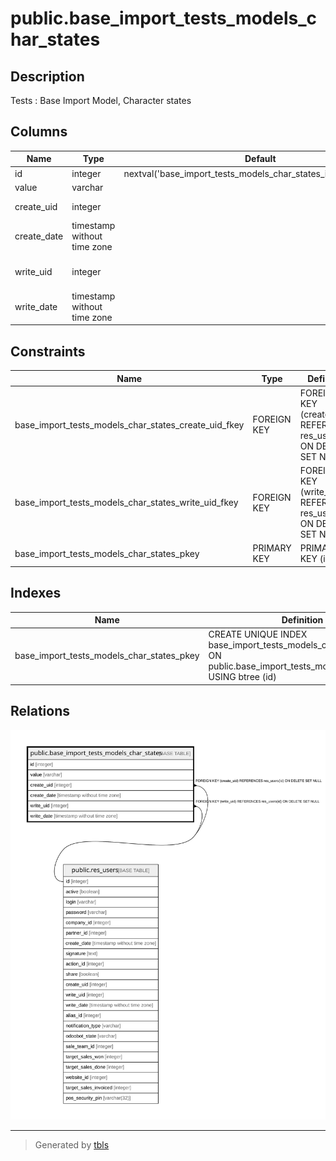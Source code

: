 # public.base_import_tests_models_char_states

## Description

Tests : Base Import Model, Character states

## Columns

| Name | Type | Default | Nullable | Children | Parents | Comment |
| ---- | ---- | ------- | -------- | -------- | ------- | ------- |
| id | integer | nextval('base_import_tests_models_char_states_id_seq'::regclass) | false |  |  |  |
| value | varchar |  | true |  |  | Value |
| create_uid | integer |  | true |  | [public.res_users](public.res_users.md) | Created by |
| create_date | timestamp without time zone |  | true |  |  | Created on |
| write_uid | integer |  | true |  | [public.res_users](public.res_users.md) | Last Updated by |
| write_date | timestamp without time zone |  | true |  |  | Last Updated on |

## Constraints

| Name | Type | Definition |
| ---- | ---- | ---------- |
| base_import_tests_models_char_states_create_uid_fkey | FOREIGN KEY | FOREIGN KEY (create_uid) REFERENCES res_users(id) ON DELETE SET NULL |
| base_import_tests_models_char_states_write_uid_fkey | FOREIGN KEY | FOREIGN KEY (write_uid) REFERENCES res_users(id) ON DELETE SET NULL |
| base_import_tests_models_char_states_pkey | PRIMARY KEY | PRIMARY KEY (id) |

## Indexes

| Name | Definition |
| ---- | ---------- |
| base_import_tests_models_char_states_pkey | CREATE UNIQUE INDEX base_import_tests_models_char_states_pkey ON public.base_import_tests_models_char_states USING btree (id) |

## Relations

![er](public.base_import_tests_models_char_states.svg)

---

> Generated by [tbls](https://github.com/k1LoW/tbls)
